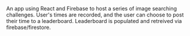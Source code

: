 An app using React and Firebase to host a series of image searching challenges. User's times are recorded, and the user can choose to post their time to a leaderboard. Leaderboard is populated and retreived via firebase/firestore. 
